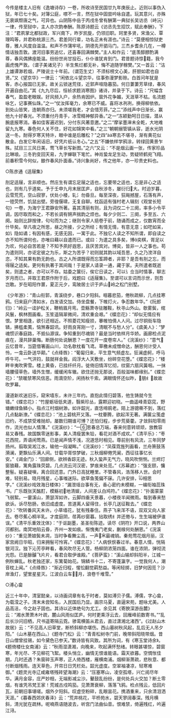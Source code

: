 <!-- { "loadSidebar": true } -->
今传是楼主人旧有《逸塘诗存》一卷，所收诗至民国廿九年庚辰止。近则以事伪入狱，年已七十矣。对簿公庭，噤不一言，然在狱中固尝吟咏自遣。玩其意兴，亦殊无衰飒颓唐之气，可异也。山阴陈中岳于丙戌冬曾有酬第一典狱长吴访丞（峙沅）一律，传至狱中，主人亦次韵奉酬。陈原诗题云《访丞先生招饮，赋此奉酬》，下注：“君夙掌北都狱政，军兴南下，昨岁凯旋，仍领旧职。珂里多贤，宋渔父、覃理鸣等，并君称桃源三杰。君差同行辈，功名正未有涯也。”诗云：“莫便相惊狱吏尊，雅人风度自温温。和声不作蒲牢吼，阴德先开驷马门。三杰乡耆余几在，一樽情话独吾敦。渡河旧事劳追忆，还喜春回满棘樊。”主人和作云：“底羡醇醪酌满尊，春风偶拂座能温。纷纷世尚甘投石，仆仆谁犹肯到门。君昔题诗惊籍，我今画虎愧严敦。（谓子美诸兄子）半生焦烂都无补，悔不追随学稼樊。”又一首云：“沽上雄谭渺若烟，严陵说士十年前。（谓范生丈）不须标榜文心美，肝胆如君也自贤。”又《望京华》一律云：“闲依北斗望京华，往事弥漫梦影赊。白首问年犹是客，赤心报国已无家。故关云锁迷荒径，近郭声喧隐暮笳。何日萋萋芳草绿，春风开遍自由花。”其《九九尽后，恒祯求题消寒图》诸诗，并录于下。诗云：“尺幅含春气，盈盈老眼娱。好风频入户，余热肯因炉。窗外花争媚，天涯草不枯。名流题咏乞，记事赛仙珠。”之一“仗汝挥毫力，余寒已不威。喜将冰冽冽，换得柳依依。到处山皆笑，连朝燕亦归。未须嗟我老，才会惜芳菲。”之二“添线声中日渐长，赢他九十好春光。不须重付丹青手，冰雪精神郁异香。”之一“冻颖勤呵日日描，潜从腕底报寒消。春如佳客遍迟到，分付东风著意邀。”之二“摩挲墨渖未全乾，大地难留九九寒。春色何人关不住，好花如锦笑中看。”之三“朝朝搦管镇从容，逝水光阴送一冬。耐得岁寒天特许，眼中谁是后雕松？”之四“寒去不堪寻，渐有黄花似散金。白发它年闲话旧，好凭片纸认冬心。”之五“不嫌依样学鸦涂，转绿回黄景乍殊。拭目三三风日美，莺飞草长写新图。”之六“又云：“不是烟云画一张，传家珍品比琳琅。三冬豹变回天易，九字蝉联下笔忙。神肖蛰龙足生动，势疑矫鹤宛飞翔。前番积雪今何似，酿作春风扑面香。”诗兴象尚好，传之他年，亦一珍贵史料也。

○陈彦通《适屦集》

刖足适屦，言非顺也。然庄生有谓忘足屦之适也，忘要带之适也，忘是非心之适也，则有几乎道矣。予于壬申九月末居匡庐，自秋涉冬，屡衍归大。时迫岁暮，云雪荒荒，空山寂寥，伏处小楼，轧氵勿昏旦。每至深夜，狂飚撼屋，石落有声，一镫荧然，饥鼠出壁。旁徨偃啸，无复自聊。枕函适有强村老人辑刻《观堂长短句》一卷，为海宁王君静安所著。喜其清丽有则，且为词仅二十三阕，率多小令平调，因尽取而和之，不若长调有锵声揣韵之烦也。每夕少则二、三阕，多至五、六阕。始则比辞按律，句句而为之；继则令家人挹卷于前，随诵而成之，仅数宵而全什毕矣。举凡夜之所思，昼之所接，少之所经；有情无情，有意无意；如呓如呆，如讠隐如谲；有因有感，无感无因，一寓于此。不独它人读之不知所谓，即自读之亦不知所谓何也，亦唯曰藉以自遣而已。或曰：为遣之具多矣，博奕棋，胥足以为欢，何必自苦若是？不知予夙好遐思，且厌苦宾对。博奕，皆非一人之事也。苟为遣则同，亦讵定彼之为乐，斯之为苦乎？初则就其韵以域吾思，久之乃滂洋自恣，不知其果有韵无韵也。古之人所谓既得而忘筌蹄者，非耶？是吾有刖之忘，而得屦之适矣。更何有执著于其间哉！于是家人请录一通，藏于家。夫所遣者既逝矣，则遣之者，亦可以不存。姑委之箧衍，俟它日读之，可以讠佥当时情事，聊志岁月而已。并取王君原作附于后，戏题曰《适屦集》。至谓可以言词而示世，则吾岂敢。岁在昭阳作噩，夏正元夕，鸾陂居士识于庐山岭之松门别墅。

《少年游》：“青山衔郭，青溪绕步，巷口夕阳斜。咽暮悲笳，倦秋疏柳，几点挂寒鸦。归来庭户清如水，白发语交加。侍坐盘餐，下帷灯火，争忍数年华。”《阮郎归》：“岭云一迳护松关，鞭梢眉月弯。壶觞萧寺驻雕鞍，秋寻山外山。欹雾鬓，绾风鬟，枫林图画看。玉笙遥隔翠微间，清欢重会艰。”《蝶恋花》：“却似无情应有恨。梦里相逢，欲引还相近。不照菱花知瘦损，搴帷怕倩人人问。过尽铜街车隐辚，拂槛柔荑，恼煞春韶讯。好雨良宵刚一寸，清眠不与愁人分”。《虞美人》：“梦魂惯识春庭路，不抵仙源误。争知重到尽魂销？最是当时依样月华娇。画廊检点泥痕在，漫共辞巢悔。断肠何处说酬恩？一度花开一度卷帘人。”《浣溪纱》：“意气云忆昔年，当筵借箸画山川，功名欹枕看飞鸢。草檄未成憎命达，酬恩何计受人怜，一龛云卧送华颠。”《点绛唇》：“葡匐归来，平生意气频虚左。狂澜虚舸，呼马呼牛可。一气洪钧，鼓就祥金我。阎浮大人天敷坐，纷碎空花堕。”《蝶恋花》：“楼畔辛夷吹霁雪。楼上黄昏，已挂纤纤月。徙倚旧情浑忆彻，纹窗六扇风簧咽。一抹墙腰侵草色，墙外生憎，缓缓闲车辙。欲住还抛无那说，百般滋味都缘别。”《蝶恋花》：“禁暖禁寒风信恶。雨滴空阶，闲扬秋千索。满眼情怀还似昨，朋纟故故吹罗幕。

漫道新欢迷旧乐，窥宋墙东，未许三年约。直抱此情归碧落，他生铸就今生错。”《蝶恋花》：“竹屋蛎垣低夹道，翳紫珍丛，露颗迎初晓。一曲遥峰青窈窕，野塘嫩绿鱼鳞小。指点江村烟树渺。如许韶光，直恁啼鹃老。陌上游骢嘶不到，落红几点黏新潦。”《蝶恋花》：“池上碧桃开又落。一枕瞢腾，欲起浑无著。满箧尘笺虚旧约，不成禁受难抛却。屡数归期谁可博？还怕归程，步步荒葵藿。才敛斜阳零雨作，流光也似人情薄。”《浣溪纱》：“一思春总万端，春来何意转顽顽，放教容易又春残。故国飘零迷影事，美人清瘦罢朱铅，看花对酒不成欢。”《清平乐》：“枣花西院，弄语闲莺燕。已是闻声情不浅，况道恁时相见。尊前别有风流，三年同梦扬州。翦取吴淞江水，输他一段凝眸。”《浣溪纱》：“凤葆霓旌列画看，兰舟箫鼓荡漪澜，更飘仙乐满人间。廿载华胥惊梦破，三秋烟柳倦凭阑，西征往事忆长安。”《谒金门》：“回廊侧，欲辨香踪无迹。秋入蛩声无气力，晓风吹恻恻。兰烬灯窗狼藉，篱角露珠荧碧。几点流云河汉密，梦痕来处觅。”《苏幕遮》：“强支颐，慵整髻。疑喜疑嗔，离合回还意。门外日高犹睡里。不管春风，浩荡移人世。会时难，轻别易。晓月残星，心事嗤迷际。欲草鱼笺偏不寐。几许安排，相思字。”《浣溪纱戏效海日楼体》：“漏泄瑶台事有无，香心密约未模糊，一编衔袖蕊珠书。广乐既张天酩酊，模觞初地清娱，人间差认白鸠符。”《蝶恋花》：“扑面蒙蒙飞弱絮。一霎溪山，萧瑟浑如许。云脚四垂天景暮，小楼夜半闻微雨。每到春来愁欲诉。诉尽愁肠，依旧成虚度。苦道离人留得住，长亭几送征鞍去。”《蝶恋花》：“吹转番风天未许。小草墙花，犹有残春住。燕子飞来浑不语，双双又向人家去。卷尽蕉心桐半乳。才度庭阴，荏苒纱窗暮。拈取绣纟并还倦与，生生端被伊谁误。”《清平乐重效沈体》：“于讴副墨，圣圣衔陈迹。读尽《阴符》开口说，两界山河都别。南冥地陷云昏，齐州一发如痕。惭愧夷门老矣，蒯缑何处酬恩。”《浣溪纱》：“重见萧娘鬓未凋，当时争看舞尘高，一声最魂销。秦苑莺花烟月丽，汉家宫阙日华昭，归来拥髻可怜宵。”《蝶恋花》：“人病恹恹春过半。春意人情，恍隔银河汉。独下沁芳亭畔看，春风吹尽无人管。杨柳阴浓笼四面。谁在浓阴，弹彻流光怨。已是酴醵飞片片，看君合取伊谁殿。”《菩萨蛮》：“溪山输却斜阳半，江城一例秋蝉乱。秋老独还家，东篱菊始花。锦鳞书十二，不寄蓬瀛字。一觉我何人，潮音枕上闻。”《点绛唇》：“渐近归程，惺忪翻觉羁愁益。等闲轻掷，旧梦何因觅？沙岸渔灯，望里星星灭。江波白云车月，浪卷千堆雪。”

○溥心畲

近三十年中，清室懿亲，以诗画词章有名于时者，莫如溥贝子儒。溥儒，字心畲，为载滢之子。清末未尝知名，入民国后乃显。画宗马夏，直逼宋苑，题咏尤美。人品高洁，今之赵子固也。其诗以近体绝句为尤工。余见其《寄腴深游岳麓》云：“湘水萧萧木叶疏，麓山风雨似匡庐。何时更乘浮云去，回雁峰前数寄书。”“乱后长沙问旧栖，尺书遥寄隔云霓。骖鸾横笛从君去，直过潇湘北渚西”。《过赵山木故居》云：“不见高人旧草堂，断桥斜柳亦堪伤。西山墓树秋风起，乱后无人吊夕阳。”（山木墓在西山。）《题寺门松》云：“青青松树寺门前，晚带斜阳晓带烟。昔日山僧曾挂锡，如今黛色已参天。”数诗皆有风致。其所为词，有《寒玉堂诗余》。《题倚楼仕女南浦》云：“秋雨湿潇湘，向晚来，吹起满怀愁绪。转眼甚堪惊，碧窗寒，年光尽、不见柳花飞絮。楼头悄立，幽情无恨谁能语。霜天欲暮。空惆怅佳期，几时还遇？朱窗碎玉声寒，正人倚西楼，雁横南浦。烟柳渐萧疏，悲秋意、都付断烟残雨。连天草色，开帘日日凭栏处。韶光虚度。空翠袖凄凉，轻寒难御。”《题灵光寺辽咸雍塔残砖望海潮》云：“压塞寒山，凌空孤塔，兴亡阅尽年华。满月金容，庄严妙相，无端影减尘沙。鼙鼓乱纷纷，是何处兵火交加？断土零烟，有谁凭吊梵王家！荒城古戍鸣笳。见萧萧衰柳，落落飞鸦。检点残云，低回片瓦，前朝旧事堪嗟。烟外夕阳斜。叹虚空粉碎，乱眼昙花。携酒重来，只余清泪洒天涯。”《暮春西郊庆春泽》云：“荒井桃花，平桥苑水，碧天寥阔春深。残月横斜，清光犹在疏林。呢喃燕语随波去，听宫门法曲仙音。恨难禁，倚遍残红，吟遍江浔。

